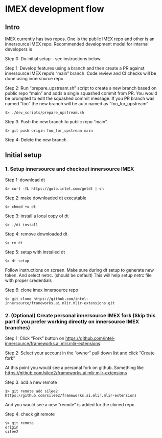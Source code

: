 # IMEX development flow
## Intro
IMEX currently has two repos. One is the public IMEX repo and other is an innersource IMEX repo. Recommended development model for internal developers is

Step 0: Do initial setup – see instructions below.

Step 1: Develop features using a branch and then create a PR against innersource IMEX repo’s “main” branch. Code review and CI checks will be done using innersource repo.

Step 2: Run “prepare_upstream.sh” script to create a new branch based on public repo “main” and adds a single squashed commit from PR. You would be prompted to edit the squashed commit message. If you PR branch was named “foo” the new branch will be auto named as “foo_for_upstream”
```
$> ./dev_scripts/prepare_upstream.sh
```

Step 3: Push the new branch to public repo “main”.
```
$> git push origin foo_for_upstream main
```

Step 4: Delete the new branch.

## Initial setup
### 1.	Setup innersource and checkout innersource IMEX
Step 1: download dt
```
$> curl -fL https://goto.intel.com/getdt | sh
```
Step 2: make downloaded dt executable
```
$> chmod +x dt
```
Step 3: install a local copy of dt
```
$> ./dt install
```
Step 4: remove downloaded dt
```
$> rm dt
```
Step 5: setup with installed dt
```
$> dt setup
```
Follow instructions on screen. Make sure during dt setup to generate new token. And select netrc. (should be default) This will help setup netrc file with proper credentials

Step 6: clone imex innersource repo
```
$> git clone https://github.com/intel-innersource/frameworks.ai.mlir.mlir-extensions.git
```

### 2.	(Optional) Create personal innersource IMEX fork (Skip this part if you prefer working directly on innersource IMEX branches)

Step 1: Click “Fork” button on https://github.com/intel-innersource/frameworks.ai.mlir.mlir-extensions

Step 2: Select your account in the “owner” pull down list and click “Create fork”

At this point you would see a personal fork on github. Something like https://github.com/silee2/frameworks.ai.mlir.mlir-extensions

Step 3: add a new remote
```
$> git remote add silee2 https://github.com/silee2/frameworks.ai.mlir.mlir-extensions
```

And you would see a new “remote” is added for the cloned repo

Step 4: check git remote
```
$> git remote
origin
silee2
```

